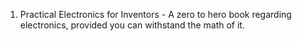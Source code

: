 1. Practical Electronics for Inventors - A zero to hero book regarding electronics, provided you can withstand the math of it.
